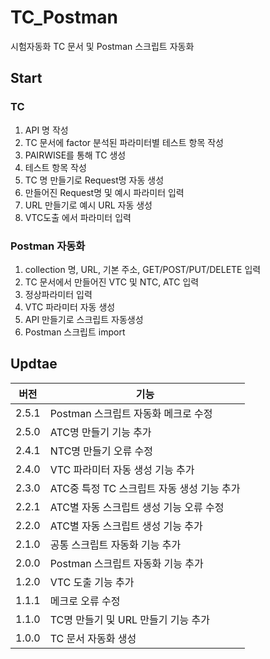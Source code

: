 # TC_Postman
시험자동화 TC 문서 및 Postman 스크립트 자동화


## Start
### TC
1. API 명 작성
2. TC 문서에 factor 분석된 파라미터별 테스트 항목 작성
3. PAIRWISE를 통해 TC 생성
4. 테스트 항목 작성
5. TC 명 만들기로 Request명 자동 생성
6. 만들어진 Request명 및 예시 파라미터 입력
7. URL 만들기로 예시 URL 자동 생성
8. VTC도출 에서 파라미터 입력
### Postman 자동화
1. collection 명, URL, 기본 주소, GET/POST/PUT/DELETE 입력
2. TC 문서에서 만들어진 VTC 및 NTC, ATC 입력
3. 정상파라미터 입력
4. VTC 파라미터 자동 생성
5. API 만들기로 스크립트 자동생성
6. Postman 스크립트 import

## Updtae
|버전|기능|
|-|-|
|2.5.1|Postman 스크립트 자동화 메크로 수정|
|2.5.0|ATC명 만들기 기능 추가|
|2.4.1|NTC명 만들기 오류 수정|
|2.4.0|VTC 파라미터 자동 생성 기능 추가|
|2.3.0|ATC중 특정 TC 스크립트 자동 생성 기능 추가|
|2.2.1|ATC별 자동 스크립트 생성 기능 오류 수정|
|2.2.0|ATC별 자동 스크립트 생성 기능 추가|
|2.1.0|공통 스크립트 자동화 기능 추가|
|2.0.0|Postman 스크립트 자동화 기능 추가|
|1.2.0|VTC 도출 기능 추가|
|1.1.1|메크로 오류 수정|
|1.1.0|TC명 만들기 및 URL 만들기 기능 추가|
|1.0.0|TC 문서 자동화 생성|
